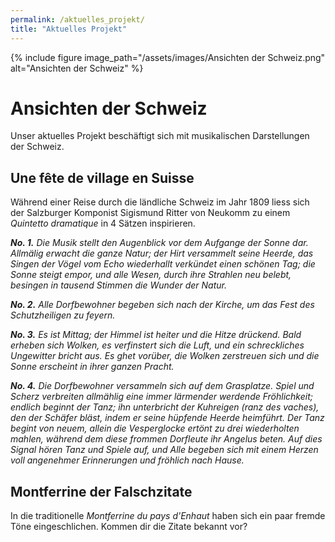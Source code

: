 ```yaml
---
permalink: /aktuelles_projekt/
title: "Aktuelles Projekt"
---
```


{% include figure image_path="/assets/images/Ansichten der Schweiz.png" alt="Ansichten der Schweiz" %}

Ansichten der Schweiz
=====================
Unser aktuelles Projekt beschäftigt sich mit musikalischen Darstellungen der Schweiz.

Une fête de village en Suisse
-----------------------------
Während einer Reise durch die ländliche Schweiz im Jahr 1809 liess sich der Salzburger Komponist Sigismund Ritter von Neukomm zu einem *Quintetto dramatique* in 4 Sätzen inspirieren.

***No. 1.*** *Die Musik stellt den Augenblick vor dem Aufgange der Sonne dar. Allmälig erwacht die ganze Natur; der Hirt versammelt seine Heerde, das Singen der Vögel vom Echo wiederhallt verkündet einen schönen Tag; die Sonne steigt empor, und alle Wesen, durch ihre Strahlen neu belebt, besingen in tausend Stimmen die Wunder der Natur.*

***No. 2.*** *Alle Dorfbewohner begeben sich nach der Kirche, um das Fest des Schutzheiligen zu feyern.*

***No. 3.*** *Es ist Mittag; der Himmel ist heiter und die Hitze drückend. Bald erheben sich Wolken, es verfinstert sich die Luft, und ein schreckliches Ungewitter bricht aus. Es ghet vorüber, die Wolken zerstreuen sich und die Sonne erscheint in ihrer ganzen Pracht.*

***No. 4.*** *Die Dorfbewohner versammeln sich auf dem Grasplatze. Spiel und Scherz verbreiten allmählig eine immer lärmender werdende Fröhlichkeit; endlich beginnt der Tanz; ihn unterbricht der Kuhreigen (ranz des vaches), den der Schäfer bläst, indem er seine hüpfende Heerde heimführt. Der Tanz begint von neuem, allein die Vesperglocke ertönt zu drei wiederholten mahlen, während dem diese frommen Dorfleute ihr Angelus beten. Auf dies Signal hören Tanz und Spiele auf, und Alle begeben sich mit einem Herzen voll angenehmer Erinnerungen und fröhlich nach Hause.*

Montferrine der Falschzitate
----------------------------
In die traditionelle *Montferrine du pays d'Enhaut* haben sich ein paar fremde Töne eingeschlichen. Kommen dir die Zitate bekannt vor?
